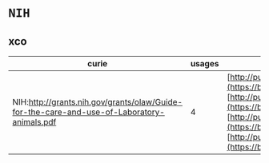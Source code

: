 # `NIH`
## xco
| curie                                                                                      |   usages | nodes                                                                                                                                                                                                                                                                                                                                                                                                                                                              |
|--------------------------------------------------------------------------------------------|----------|--------------------------------------------------------------------------------------------------------------------------------------------------------------------------------------------------------------------------------------------------------------------------------------------------------------------------------------------------------------------------------------------------------------------------------------------------------------------|
| NIH:http://grants.nih.gov/grants/olaw/Guide-for-the-care-and-use-of-Laboratory-animals.pdf |        4 | [http://purl.obolibrary.org/obo/XCO:0000157](https://bioregistry.io/http://purl.obolibrary.org/obo/XCO:0000157), [http://purl.obolibrary.org/obo/XCO:0000158](https://bioregistry.io/http://purl.obolibrary.org/obo/XCO:0000158), [http://purl.obolibrary.org/obo/XCO:0000159](https://bioregistry.io/http://purl.obolibrary.org/obo/XCO:0000159), [http://purl.obolibrary.org/obo/XCO:0000362](https://bioregistry.io/http://purl.obolibrary.org/obo/XCO:0000362) |
